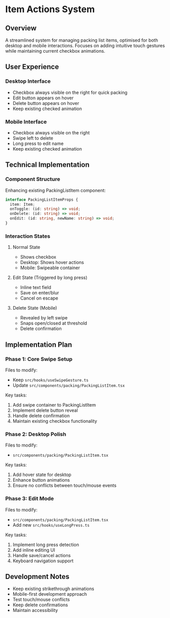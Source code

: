# Item Actions System

## Overview
A streamlined system for managing packing list items, optimised for both desktop and mobile interactions. Focuses on adding intuitive touch gestures while maintaining current checkbox animations.

## User Experience

### Desktop Interface
- Checkbox always visible on the right for quick packing
- Edit button appears on hover
- Delete button appears on hover
- Keep existing checked animation

### Mobile Interface
- Checkbox always visible on the right
- Swipe left to delete
- Long press to edit name
- Keep existing checked animation

## Technical Implementation

### Component Structure
Enhancing existing PackingListItem component:
```typescript
interface PackingListItemProps {
  item: Item;
  onToggle: (id: string) => void;
  onDelete: (id: string) => void;
  onEdit: (id: string, newName: string) => void;
}
```

### Interaction States
1. Normal State
   - Shows checkbox 
   - Desktop: Shows hover actions
   - Mobile: Swipeable container

2. Edit State (Triggered by long press)
   - Inline text field
   - Save on enter/blur
   - Cancel on escape

3. Delete State (Mobile)
   - Revealed by left swipe
   - Snaps open/closed at threshold
   - Delete confirmation

## Implementation Plan

### Phase 1: Core Swipe Setup
Files to modify:
- Keep `src/hooks/useSwipeGesture.ts` 
- Update `src/components/packing/PackingListItem.tsx`

Key tasks:
1. Add swipe container to PackingListItem
2. Implement delete button reveal
3. Handle delete confirmation
4. Maintain existing checkbox functionality

### Phase 2: Desktop Polish
Files to modify:
- `src/components/packing/PackingListItem.tsx`

Key tasks:
1. Add hover state for desktop
2. Enhance button animations
3. Ensure no conflicts between touch/mouse events

### Phase 3: Edit Mode
Files to modify:
- `src/components/packing/PackingListItem.tsx`
- Add new `src/hooks/useLongPress.ts`

Key tasks:
1. Implement long press detection
2. Add inline editing UI
3. Handle save/cancel actions
4. Keyboard navigation support

## Development Notes
- Keep existing strikethrough animations
- Mobile-first development approach
- Test touch/mouse conflicts
- Keep delete confirmations
- Maintain accessibility